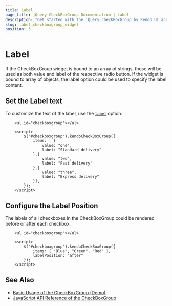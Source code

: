 ```yaml
---
title: Label
page_title: jQuery CheckBoxGroup Documentation | Label
description: "Get started with the jQuery CheckBoxGroup by Kendo UI and learn how to configure the label of the widget."
slug: label_checkboxgroup_widget
position: 3
---
```


# Label

If the CheckBoxGroup widget is bound to an array of strings, those will be used as both value and label of the respective radio button. If the widget is bound to array of objects, the label option could be used to specify the label content.


## Set the Label text

To customize the text of the label, use the [`label`](/api/javascript/ui/checkboxgroup/configuration/items.label) option.

```dojo
    <ul id="checkboxgroup"></ul>

    <script>
        $("#checkboxgroup").kendoCheckBoxGroup({
            items: [ {
                value: "one",
                label: "Standard delivery"
            },{
                value: "two",
                label: "Fast delivery"
            },{
                value: "three",
                label: "Express delivery"
            }],
        });
    </script>
```

## Configure the Label Position

The labels of all checkboxes in the CheckBoxGroup could be rendered before or after each checkbox.

```dojo
    <ul id="checkboxgroup"></ul>

    <script>
        $("#checkboxgroup").kendoCheckBoxGroup({
            items: [ "Blue", "Green", "Red" ],
            labelPosition: "after"
        });
    </script>
```

## See Also

* [Basic Usage of the CheckBoxGroup (Demo)](https://demos.telerik.com/kendo-ui/checkboxgroup/index)
* [JavaScript API Reference of the CheckBoxGroup](/api/javascript/ui/checkboxgroup)
